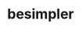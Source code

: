 ---
layout: post
title: besimpler
creator: Ben Paster
site: http://simpler.im
image: /lib/img/projects/besimplr.jpg
featured: false
demodays: false
eboard: true
alumni: false
---